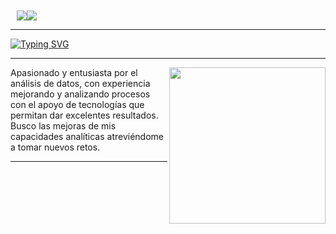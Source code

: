 <h1 style="margin: 10px 10px">
    <img src="https://git.io/typing-svg"><img src="https://readme-typing-svg.herokuapp.com?font=Montserrat&weight=900&size=40&duration=1000&pause=2000&color=2545FF&center=true&vCenter=true&random=false&width=435&lines=DATA+ANALYTICS+📊​" />
</h1>

------------



<a href="https://git.io/typing-svg"><img src="https://readme-typing-svg.herokuapp.com?font=Montserrat&weight=800&size=30&duration=6000&pause=2000&color=001AE6&vCenter=true&random=false&width=435&lines=SOBRE+MI%3A" alt="Typing SVG" /></a>

------------
<picture> <img align="right" src="https://img.freepik.com/vector-gratis/composicion-isometrica-analisis-ciencia-big-data_1284-54449.jpg?w=740&t=st=1707431656~exp=1707432256~hmac=1524fa982bc695bc55310c7abf5d41600792b8af54ff6829271be015ad81d163" width = 250px></picture> <p >

Apasionado y entusiasta por el análisis de datos, con experiencia mejorando y analizando procesos con el apoyo de tecnologías que permitan dar excelentes resultados. Busco las mejoras de mis capacidades analíticas atreviéndome a tomar nuevos retos.

------------
